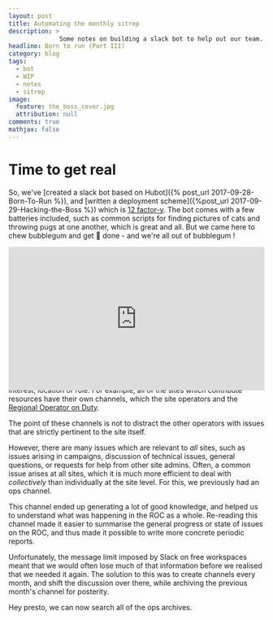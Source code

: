 ```yaml
---
layout: post
title: Automating the monthly sitrep
description: > 
              Some notes on building a slack bot to help out our team. (Part III)
headline: Born to run (Part III)
category: blog
tags:
  - bot
  - WIP
  - notes
  - sitrep
image:
  feature: the_boss_cover.jpg
  attribution: null
comments: true
mathjax: false
---
```


# Time to get real

So, we've [created a slack bot based on Hubot]({% post_url 2017-09-28-Born-To-Run %}), and [written a deployment scheme]({%post_url 2017-09-29-Hacking-the-Boss %}) which is  [12 factor-y](http://12factor.net). The bot comes with a few batteries included, such as common scripts for finding pictures of cats and throwing pugs at one another, which is great and all. But we came here to chew bubblegum and get :poop: done - and we're all out of bubblegum !
<div style="width:100%;height:0;padding-bottom:56%;position:relative;"><iframe src="https://giphy.com/embed/eYwHuNOBcqNsA" width="100%" height="100%" style="position:absolute" frameBorder="0" class="giphy-embed" allowFullScreen></iframe>

We need to start giving this dude some things to do - things which are currently taking up _our_ human time. That's why we started this whole thing in the first place: so that we'd spend less time on boring admin and more time rocking and hacking.

The easiest kind of task that we can automate are **repeating** tasks. These are the kinds of things that have to be done repeatedly at specified intervals.

The first repeating task that I can think of is the monthly report. 

<!-- pomo 1 -->
# Monthly Sitrep

We have organised our [Slack](www.africa-grid.org/slack) workspace into several channels based on interest, location or role. 
For example, all of the sites which contribute resources  have their own channels, which the site operators and the [Regional Operator on Duty](www.africa-grid.org/operator).

The point of these channels is not to distract the other operators with issues that are strictly pertinent to the site itself.

However, there are many issues which are relevant to _all_ sites, such as issues arising in campaigns, discussion of technical issues, general questions, or requests for help from other site admins. 
Often, a common issue arises at all sites, which it is much more efficient to deal with _collectively_ than individually at the site level.
For this, we previously had an <i class="fa fa-slack"></i> ops channel. 

This channel ended up generating a lot of good knowledge, and helped us to understand what was happening in the ROC as a whole.
Re-reading this channel made it easier to summarise the general progress or state of issues on the ROC, and thus made it possible to write more concrete periodic reports.

Unfortunately, the message limit imposed by Slack on free workspaces meant that we would often lose much of that information before we realised that we needed it again. 
The solution to this was to create channels every month, and shift the discussion over there, while archiving the previous month's channel for posterity.

Hey presto, we can now search all of the ops archives.
<!-- pomo 2 -->